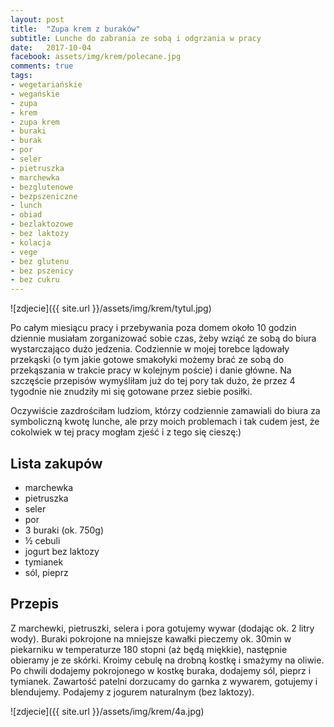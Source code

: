 ```yaml
---
layout: post
title:  "Zupa krem z buraków"
subtitle: Lunche do zabrania ze sobą i odgrzania w pracy
date:   2017-10-04
facebook: assets/img/krem/polecane.jpg
comments: true
tags:
- wegetariańskie
- wegańskie
- zupa
- krem
- zupa krem
- buraki
- burak
- por
- seler
- pietruszka
- marchewka
- bezglutenowe
- bezpszeniczne
- lunch
- obiad
- bezlaktozowe
- bez laktozy
- kolacja
- vege
- bez glutenu
- bez pszenicy
- bez cukru
---
```


![zdjecie]({{ site.url }}/assets/img/krem/tytul.jpg)

Po całym miesiącu pracy i przebywania poza domem około 10 godzin dziennie musiałam zorganizować sobie czas, żeby wziąć ze sobą do biura wystarczająco dużo jedzenia. Codziennie w mojej torebce lądowały przekąski (o tym jakie gotowe smakołyki możemy brać ze sobą do przekąszania w trakcie pracy w kolejnym poście) i danie główne. Na szczęście przepisów wymyśliłam już do tej pory tak dużo, że przez 4 tygodnie nie znudziły mi się gotowane przez siebie posiłki.

Oczywiście zazdrościłam ludziom, którzy codziennie zamawiali do biura za symboliczną kwotę lunche, ale przy moich problemach i tak cudem jest, że cokolwiek w tej pracy mogłam zjeść i z tego się cieszę:) 

## Lista zakupów

* marchewka
* pietruszka
* seler
* por
* 3 buraki (ok. 750g)
* ½ cebuli
* jogurt bez laktozy
* tymianek
* sól, pieprz

## Przepis

Z marchewki, pietruszki, selera i pora gotujemy wywar (dodając ok. 2 litry wody). Buraki pokrojone na mniejsze kawałki pieczemy ok. 30min w piekarniku w temperaturze 180 stopni (aż będą miękkie), następnie obieramy je ze skórki. Kroimy cebulę na drobną kostkę i smażymy na oliwie. Po chwili dodajemy pokrojonego w kostkę buraka, dodajemy sól, pieprz i tymianek. Zawartość patelni dorzucamy do garnka z wywarem, gotujemy i blendujemy. Podajemy z jogurem naturalnym (bez laktozy).

![zdjecie]({{ site.url }}/assets/img/krem/4a.jpg)
